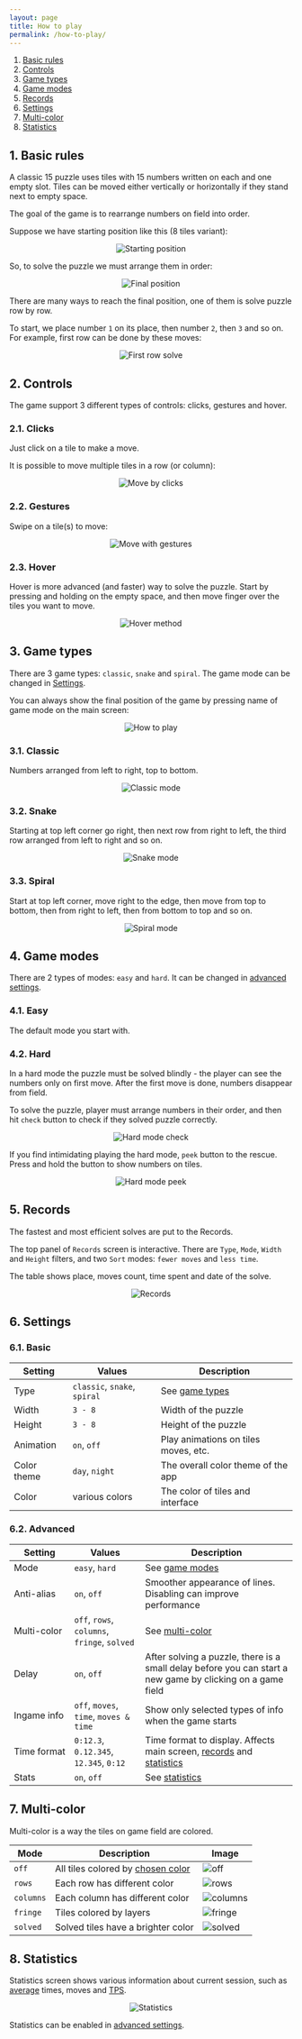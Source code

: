 ```yaml
---
layout: page
title: How to play
permalink: /how-to-play/
---
```


1. [Basic rules](#1-basic-rules)
2. [Controls](#2-controls)
3. [Game types](#3-game-types)
4. [Game modes](#4-game-modes)
5. [Records](#5-records)
6. [Settings](#6-settings)
7. [Multi-color](#7-multi-color)
8. [Statistics](#8-statistics)

## 1. Basic rules

A classic 15 puzzle uses tiles with 15 numbers written on each and one empty slot. Tiles can be moved either vertically or horizontally if they stand next to empty space.

The goal of the game is to rearrange numbers on field into order.

Suppose we have starting position like this (8 tiles variant):

<p align="center"><img src="/assets/start.jpg" alt="Starting position" /></p>

So, to solve the puzzle we must arrange them in order:

<p align="center"><img src="/assets/end.jpg" alt="Final position" /></p>

There are many ways to reach the final position, one of them is solve puzzle row by row.

To start, we place number `1` on its place, then number `2`, then `3` and so on. For example, first row can be done by these moves:

<p align="center"><img src="/assets/first-row.gif" alt="First row solve" /></p>

## 2. Controls

The game support 3 different types of controls: clicks, gestures and hover.

### 2.1. Clicks

Just click on a tile to make a move.

It is possible to move multiple tiles in a row (or column):

<p align="center"><img src="/assets/click-move.gif" alt="Move by clicks" /></p>

### 2.2. Gestures

Swipe on a tile(s) to move:

<p align="center"><img src="/assets/gesture-move.gif" alt="Move with gestures" /></p>

### 2.3. Hover

Hover is more advanced (and faster) way to solve the puzzle. Start by pressing and holding on the empty space, and then move finger over the tiles you want to move.

<p align="center"><img src="/assets/hover.gif" alt="Hover method" /></p>

## 3. Game types

There are 3 game types: `classic`, `snake` and `spiral`. The game mode can be changed in [Settings](#6-settings).

You can always show the final position of the game by pressing name of game mode on the main screen:

<p align="center"><img src="/assets/how-to-play.jpg" alt="How to play" /></p>

### 3.1. Classic

Numbers arranged from left to right, top to bottom.

<p align="center"><img src="/assets/classic.jpg" alt="Classic mode" /></p>

### 3.2. Snake

Starting at top left corner go right, then next row from right to left, the third row arranged from left to right and so on.

<p align="center"><img src="/assets/snake.jpg" alt="Snake mode" /></p>

### 3.3. Spiral

Start at top left corner, move right to the edge, then move from top to bottom, then from right to left, then from bottom to top and so on. 

<p align="center"><img src="/assets/spiral.jpg" alt="Spiral mode" /></p>

## 4. Game modes

There are 2 types of modes: `easy` and `hard`. It can be changed in [advanced settings](#62-advanced).

### 4.1. Easy

The default mode you start with.

### 4.2. Hard

In a hard mode the puzzle must be solved blindly - the player can see the numbers only on first move. After the first move is done, numbers disappear from field.

To solve the puzzle, player must arrange numbers in their order, and then hit `check` button to check if they solved puzzle correctly.

<p align="center"><img src="/assets/hard-check.gif" alt="Hard mode check" /></p>

If you find intimidating playing the hard mode, `peek` button to the rescue. Press and hold the button to show numbers on tiles.

<p align="center"><img src="/assets/hard-peek.gif" alt="Hard mode peek" /></p>

## 5. Records

The fastest and most efficient solves are put to the Records.

The top panel of `Records` screen is interactive. There are `Type`, `Mode`, `Width` and `Height` filters, and two `Sort` modes: `fewer moves` and `less time`.

The table shows place, moves count, time spent and date of the solve.

<p align="center"><img src="/assets/records.jpg" alt="Records" /></p>

## 6. Settings

### 6.1. Basic

|Setting|Values|Description|
|-|-|-|
|Type|`classic`, `snake`, `spiral`|See [game types](#3-game-types)|
|Width|`3 - 8`|Width of the puzzle|
|Height|`3 - 8`|Height of the puzzle|
|Animation|`on`, `off`|Play animations on tiles moves, etc.|
|Color theme|`day`, `night`|The overall color theme of the app|
|Color|various colors|The color of tiles and interface|

### 6.2. Advanced

|Setting|Values|Description|
|-|-|-|
|Mode|`easy`, `hard`|See [game modes](#4-game-modes)|
|Anti-alias|`on`, `off`|Smoother appearance of lines. Disabling can improve performance|
|Multi-color|`off`, `rows`, `columns`, `fringe`, `solved`|See [multi-color](#7-multi-color)|
|Delay|`on`, `off`|After solving a puzzle, there is a small delay before you can start a new game by clicking on a game field|
|Ingame&nbsp;info|`off`, `moves`, `time`, `moves & time`|Show only selected types of info when the game starts|
|Time&nbsp;format|`0:12.3`, `0.12.345`, `12.345`, `0:12`|Time format to display. Affects main screen, [records](#5-records) and [statistics](#8-statistics)|
|Stats|`on`, `off`|See [statistics](#8-statistics)|

## 7. Multi-color

Multi-color is a way the tiles on game field are colored.

|Mode|Description|Image|
|-|-|-|
|`off`|All tiles colored by [chosen color](#61-basic)|![off](/assets/mc-off.jpg)|
|`rows`|Each row has different color|![rows](/assets/mc-rows.jpg)|
|`columns`|Each column has different color|![columns](/assets/mc-columns.jpg)|
|`fringe`|Tiles colored by layers|![fringe](/assets/mc-fringe.jpg)|
|`solved`|Solved tiles have a brighter color|![solved](/assets/mc-solved.jpg)|

## 8. Statistics

Statistics screen shows various information about current session, such as [average](https://www.speedsolving.com/wiki/index.php/Average) times, moves and [TPS](https://www.speedsolving.com/wiki/index.php/Turns_per_second).

<p align="center"><img src="/assets/stats.jpg" alt="Statistics" /></p>

Statistics can be enabled in [advanced settings](#62-advanced).
